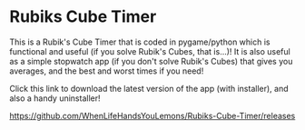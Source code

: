 # Rubiks Cube Timer

This is a Rubik's Cube Timer that is coded in pygame/python which is functional and useful (if you solve Rubik's Cubes, that is...)! It is also useful as a simple stopwatch app (if you don't solve Rubik's Cubes) that gives you averages, and the best and worst times if you need!

Click this link to download the latest version of the app (with installer), and also a handy uninstaller!

https://github.com/WhenLifeHandsYouLemons/Rubiks-Cube-Timer/releases

